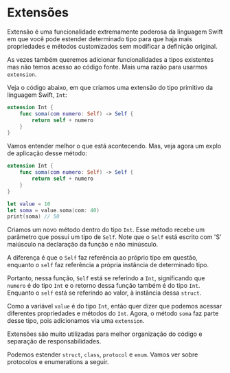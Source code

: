 # Extensões

Extensão é uma funcionalidade extremamente poderosa da linguagem Swift em que você pode estender determinado tipo para que haja mais propriedades e métodos customizados sem modificar a definição original.

As vezes também queremos adicionar funcionalidades a tipos existentes mas não temos acesso ao código fonte. Mais uma razão para usarmos `extension`.

Veja o código abaixo, em que criamos uma extensão do tipo primitivo da linguagem Swift, `Int`:

```swift
extension Int {
    func soma(com numero: Self) -> Self {
        return self + numero
    }
}
```

Vamos entender melhor o que está acontecendo. Mas, veja agora um explo de aplicação desse método:

```swift
extension Int {
    func soma(com numero: Self) -> Self {
        return self + numero
    }
}

let value = 10
let soma = value.soma(com: 40)
print(soma) // 50
```

Criamos um novo método dentro do tipo `Int`. Esse método recebe um parâmetro que possui um tipo de `Self`. Note que o `Self` está escrito com 'S' maiúsculo na declaração da função e não minúsculo.

A diferença é que o `Self` faz referência ao próprio tipo em questão, enquanto o `self` faz referência a própria instância de determinado tipo.

Portanto, nessa função, `Self` está se referindo a `Int`, significando que `numero` é do tipo `Int` e o retorno dessa função também é do tipo `Int`. Enquanto o `self` está se referindo ao valor, à instância dessa `struct`.

Como a variável `value` é do tipo `Int`, então quer dizer que podemos acessar diferentes propriedades e métodos do `Int`. Agora, o método `soma` faz parte desse tipo, pois adicionamos via uma `extension`.

Extensões são muito utilizadas para melhor organização do código e separação de responsabilidades.

Podemos estender `struct`, `class`, `protocol` e `enum`.
Vamos ver sobre protocolos e enumerations a seguir.


